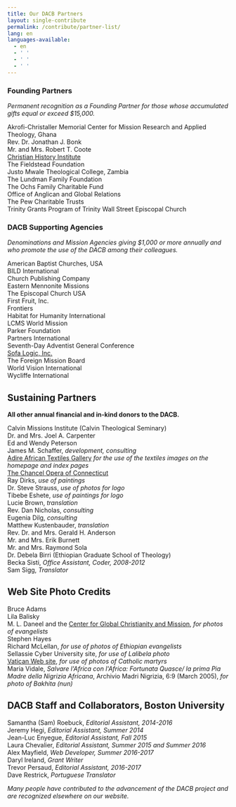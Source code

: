 ```yaml
---
title: Our DACB Partners
layout: single-contribute
permalink: /contribute/partner-list/
lang: en
languages-available:
  - en
  - ' '
  - ' '
  - ' '
---
```

### Founding Partners

_Permanent recognition as a Founding Partner for those whose accumulated gifts equal or exceed $15,000\._  

Akrofi-Christaller Memorial Center for Mission Research and Applied Theology, Ghana  
Rev. Dr. Jonathan J. Bonk  
Mr. and Mrs. Robert T. Coote  
[Christian History Institute](https://www.christianhistoryinstitute.org/)  
The Fieldstead Foundation  
Justo Mwale Theological College, Zambia  
The Lundman Family Foundation  
The Ochs Family Charitable Fund  
Office of Anglican and Global Relations  
The Pew Charitable Trusts  
Trinity Grants Program of Trinity Wall Street Episcopal Church  

### DACB Supporting Agencies

_Denominations and Mission Agencies giving $1,000 or more annually and who promote the use of the DACB among their colleagues._  

American Baptist Churches, USA  
BILD International  
Church Publishing Company  
Eastern Mennonite Missions  
The Episcopal Church USA  
First Fruit, Inc.  
Frontiers  
Habitat for Humanity International  
LCMS World Mission  
Parker Foundation  
Partners International  
Seventh-Day Adventist General Conference  
[Sofa Logic, Inc.](http://sofalogic.com/)  
The Foreign Mission Board  
World Vision International  
Wycliffe International  

## Sustaining Partners

__All other annual financial and in-kind donors to the DACB.__

Calvin Missions Institute (Calvin Theological Seminary)  
Dr. and Mrs. Joel A. Carpenter  
Ed and Wendy Peterson  
James M. Schaffer, _development, consulting_  
[Adire African Textiles Gallery](http://www.adireafricantextiles.com/) _for the use of the textiles images on the homepage and index pages_  
[The Chancel Opera of Connecticut](http://www.chancelopera.com)  
Ray Dirks, _use of paintings_  
Dr. Steve Strauss, _use of photos for logo_  
Tibebe Eshete, _use of paintings for logo_  
Lucie Brown, _translation_  
Rev. Dan Nicholas, _consulting_  
Eugenia Dilg, _consulting_  
Matthew Kustenbauder, _translation_  
Rev. Dr. and Mrs. Gerald H. Anderson  
Mr. and Mrs. Erik Burnett  
Mr. and Mrs. Raymond Sola  
Dr. Debela Birri (Ethiopian Graduate School of Theology)  
Becka Sisti, _Office Assistant, Coder, 2008-2012_  
Sam Sigg, _Translator_

## Web Site Photo Credits

Bruce Adams  
Lila Balisky  
M. L. Daneel and the [Center for Global Christianity and Mission](http://www.bu.edu/cgcm/), _for photos of evangelists_  
Stephen Hayes  
Richard McLellan, _for use of photos of Ethiopian evangelists_  
Sellassie Cyber University site, _for use of Lalibela photo_  
[Vatican Web site](http://www.vatican.va/roman_curia/pontifical_academies/cult-martyrum/martiri/index.html), _for use of photos of Catholic martyrs_  
Maria Vidale, _Salvare l'Africa con l'Africa: Fortunata Quasce/ la prima Pia Madre della Nigrizia Africana_, Archivio Madri Nigrizia, 6:9 (March 2005), _for photo of Bakhita (nun)_  

## DACB Staff and Collaborators, Boston University  

Samantha (Sam) Roebuck, _Editorial Assistant, 2014-2016_  
Jeremy Hegi, _Editorial Assistant, Summer 2014_  
Jean-Luc Enyegue, _Editorial Assistant, Fall 2015_  
Laura Chevalier, _Editorial Assistant, Summer 2015 and Summer 2016_  
Alex Mayfield, _Web Developer, Summer 2016-2017_  
Daryl Ireland, _Grant Writer_   
Trevor Persaud, _Editorial Assistant, 2016-2017_  
Dave Restrick, _Portuguese Translator_  


_Many people have contributed to the advancement of the DACB project and are recognized elsewhere on our website._
